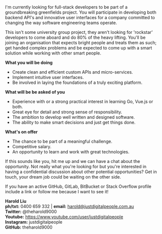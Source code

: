 I'm currently looking for full-stack developers to be part of a groundbreaking greenfields project. You will participate in developing both backend API's and innovative user interfaces for a company committed to changing the way software engineering teams operate. 

This isn't some university group project, they aren't looking for 'rockstar' developers to come aboard and do 80% of the heavy lifting. You'll be joining an organisation that expects bright people and treats them as such; get handed complex problems and be expected to come up with a smart solution while working with other smart people.

**What you will be doing**
* Create clean and efficient custom APIs and micro-services.
* Implement intuitive user interfaces. 
* Be involved in laying the foundations of a truly exciting platform.

**What will be be asked of you**
* Experience with or a strong practical interest in learning Go, Vue.js or both.
* Great eye for detail and strong sense of responsibility. 
* The ambition to develop well written and designed software. 
* The ability to make smart decisions and just get things done. 

**What's on offer**
* The chance to be part of a meaningful challenge. 
* Competitive salary.
* An opportunity to learn and work with great technologies.

If this sounds like you, hit me up and we can have a chat about the opportunity. Not really what you're looking for but you're interested in having a confidential discussion about other potential opportunities? Get in touch, your dream job could be waiting on the other side.

If you have an active GitHub, GitLab, BitBucket or Stack Overflow profile include a link or follow me because I want to see it!

**Harold Liu**</br>
**ph/txt:** 0400 659 332 | **email:** harold@justdigitalpeople.com.au</br>
**Twitter:** @theharold9000</br>
**Youtube:** https://www.youtube.com/user/justdigitalpeople</br>
**Instagram:** justdigitalpeople</br>
**GitHub:** theharold9000</br>